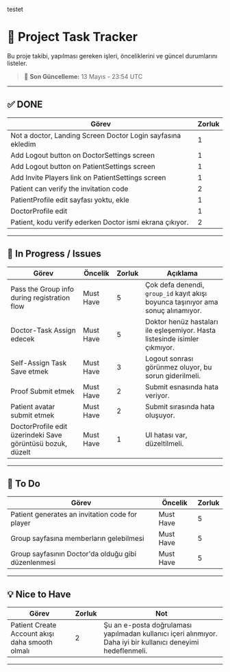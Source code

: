testet

# 📝 Project Task Tracker

Bu proje takibi, yapılması gereken işleri, önceliklerini ve güncel durumlarını listeler.

> 📅 **Son Güncelleme:** 13 Mayıs - 23:54 UTC

---

## ✅ DONE 

| Görev | Zorluk |
|-------|--------|
| Not a doctor, Landing Screen Doctor Login sayfasına ekledim | 1 |
| Add Logout button on DoctorSettings screen | 1 |
| Add Logout button on PatientSettings screen | 1 |
| Add Invite Players link on PatientSettings screen | 1 |
| Patient can verify the invitation code | 2 |
| PatientProfile edit sayfası yoktu, ekle | 1 |
| DoctorProfile edit | 1 |
| Patient, kodu verify ederken Doctor ismi ekrana çıkıyor. | 2 |

---

## 🔧 In Progress / Issues

| Görev | Öncelik | Zorluk | Açıklama |
|-------|---------|--------|----------|
| Pass the Group info during registration flow | Must Have | 5 | Çok defa denendi, `group_id` kayıt akışı boyunca taşınıyor ama sonuç alınamıyor. |
| Doctor-Task Assign edecek | Must Have | 5 | Doktor henüz hastaları ile eşleşemiyor. Hasta listesinde isimler çıkmıyor. |
| Self-Assign Task Save etmek | Must Have | 3 | Logout sonrası görünmez oluyor, bu sorun giderilmeli. |
| Proof Submit etmek | Must Have | 2 | Submit esnasında hata veriyor. |
| Patient avatar submit etmek | Must Have | 2 | Submit sırasında hata oluşuyor. |
| DoctorProfile edit üzerindeki Save görüntüsü bozuk, düzelt | Must Have | 1 | UI hatası var, düzeltilmeli. |

---

## 🚧 To Do

| Görev | Öncelik | Zorluk |
|-------|---------|--------|
| Patient generates an invitation code for player | Must Have | 5 |
| Group sayfasına memberların gelebilmesi | Must Have | 5 |
| Group sayfasının Doctor'da olduğu gibi düzenlenmesi | Must Have | 5 |

---

## 💡 Nice to Have

| Görev | Zorluk | Not |
|-------|--------|-----|
| Patient Create Account akışı daha smooth olmalı | 2 | Şu an e-posta doğrulaması yapılmadan kullanıcı içeri alınmıyor. Daha iyi bir kullanıcı deneyimi hedeflenmeli. |

---

